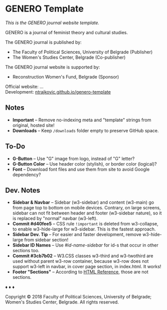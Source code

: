 # GENERO Template

_This is the GENERO journal website template._

GENERO is a journal of feminist theory and cultural studies.

The GENERO journal is published by:

* The Faculty of Political Sciences, University of Belgrade (Publisher)
* The Women's Studies Center, Belgrade (Co-publisher)

The GENERO journal website is supported by:
* Reconstruction Women's Fund, Belgrade (Sponsor)

Official website: ...\
Development: [ntrajkovic.github.io/genero-template](https://ntrajkovic.github.io/genero-template)

## Notes

* **Important** &ndash; Remove no-indexing meta and "template" strings from original, hosted site!
* **Downloads** &ndash; Keep `/downloads` folder empty to preserve GitHub space.

## To-Do

* **G-Button** &ndash; Use "G" image from logo, instead of "G" letter?
* **G-Button Color** &ndash; Use header color (stylish), or border color (logical)?
* **Font** &ndash; Download font files and use them from site to avoid Google dependency?

## Dev. Notes

* **Sidebar & Navbar** &ndash; Sidebar (w3-sidebar) and content (w3-main) go from page top to bottom on mobile devices. Contrary, on large screens, sidebar can not fit between header and footer (w3-sidebar nature), so it is replaced by "normal" navbar (w3-left).
* **Commit #d40fee5** &ndash; CSS rule `!important` is deleted from w3-collapse, to enable w3-hide-large for w3-sidebar. This is the fastest approach.
* **Sidebar Dev. Tip** &ndash; For easier and faster development, remove w3-hide-large from sidebar section!
* **Sidebar ID Names** &ndash; Use _#id-name-sidebar_ for id-s that occur in other sections too.
* **Commit #3cb7b02** &ndash; W3.CSS classes w3-third and w3-twothird are used without parent w3-row container, because w3-row does not support w3-left in navbar, in cover page section, in index.html. It works!
* **Footer "Sections"** &ndash; According to [HTML Reference](https://www.w3.org/TR/html/sections.html#the-section-element), those are not sections.

&diams; &diams; &diams;

Copyright &copy; 2018 Faculty of Political Sciences, University of Belgrade; Women's Studies Center, Belgrade. All rights reserved.
